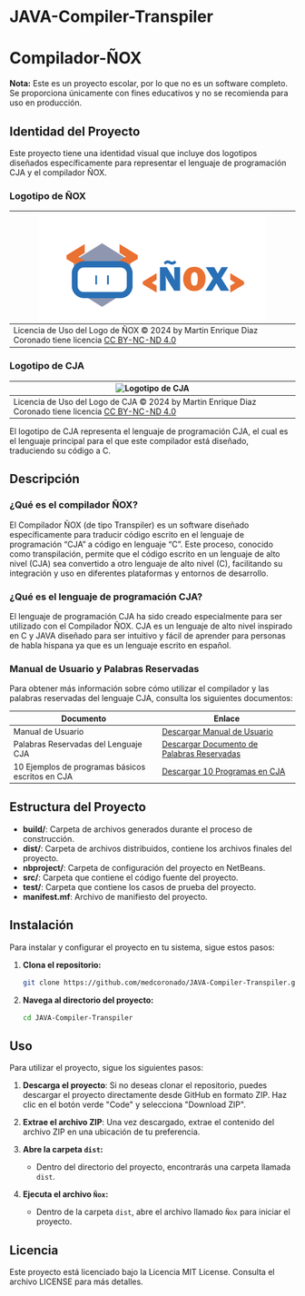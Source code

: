 # JAVA-Compiler-Transpiler
# Compilador-ÑOX

**Nota:** Este es un proyecto escolar, por lo que no es un software completo. Se proporciona únicamente con fines educativos y no se recomienda para uso en producción.

## Identidad del Proyecto

Este proyecto tiene una identidad visual que incluye dos logotipos diseñados específicamente para representar el lenguaje de programación CJA y el compilador ÑOX.

### Logotipo de ÑOX

|  <img src="https://github.com/medcoronado/JAVA-Compiler-Transpiler/blob/main/src/%C3%B1ox/%C3%91OX%20ID.png?raw=true" alt="Logotipo de ÑOX" width="400"/> |
|----------------------------------------------------------------------------------------------------------------------------------------|
| Licencia de Uso del Logo de ÑOX © 2024 by Martin Enrique Diaz Coronado tiene licencia [CC BY-NC-ND 4.0](https://creativecommons.org/licenses/by-nc-nd/4.0/) |

### Logotipo de CJA
|  <img src="https://github.com/medcoronado/JAVA-Compiler-Transpiler/blob/main/src/%C3%B1ox/CJA%20ID.png?raw=true" alt="Logotipo de CJA" width="250"/> |
|----------------------------------------------------------------------------------------------------------------------------------------|
| Licencia de Uso del Logo de CJA © 2024 by Martin Enrique Diaz Coronado tiene licencia [CC BY-NC-ND 4.0](https://creativecommons.org/licenses/by-nc-nd/4.0/) |

El logotipo de CJA representa el lenguaje de programación CJA, el cual es el lenguaje principal para el que este compilador está diseñado, traduciendo su código a C.


## Descripción

### ¿Qué es el compilador ÑOX?
El Compilador ÑOX (de tipo Transpiler) es un software diseñado específicamente para traducir código escrito en el lenguaje de programación “CJA” a código en lenguaje “C”. Este proceso, conocido como transpilación, permite que el código escrito en un lenguaje de alto nivel (CJA) sea convertido a otro lenguaje de alto nivel (C), facilitando su integración y uso en diferentes plataformas y entornos de desarrollo.

### ¿Qué es el lenguaje de programación CJA?
El lenguaje de programación CJA ha sido creado especialmente para ser utilizado con el Compilador ÑOX. CJA es un lenguaje de alto nivel inspirado en C y JAVA diseñado para ser intuitivo y fácil de aprender para personas de habla hispana ya que es un lenguaje escrito en español.

### Manual de Usuario y Palabras Reservadas

Para obtener más información sobre cómo utilizar el compilador y las palabras reservadas del lenguaje CJA, consulta los siguientes documentos:

| Documento                          | Enlace                                                                 |
|------------------------------------|-----------------------------------------------------------------------|
| Manual de Usuario                  | [Descargar Manual de Usuario](https://drive.google.com/uc?export=download&id=1-qfDUFnDuhV7tzcftqw7zxyc_b7kePFu)  |
| Palabras Reservadas del Lenguaje CJA | [Descargar Documento de Palabras Reservadas](https://drive.google.com/uc?export=download&id=1nBabySIkc5gdnFmoVXfHRfpnSsYroXUx) |
| 10 Ejemplos de programas básicos escritos en CJA                 | [Descargar 10 Programas en CJA](https://drive.google.com/uc?export=download&id=1FAoLTtDFRKttryJkTtQV5Unb4SCOH5Pi)              |

## Estructura del Proyecto

- **build/**: Carpeta de archivos generados durante el proceso de construcción.
- **dist/**: Carpeta de archivos distribuidos, contiene los archivos finales del proyecto.
- **nbproject/**: Carpeta de configuración del proyecto en NetBeans.
- **src/**: Carpeta que contiene el código fuente del proyecto.
- **test/**: Carpeta que contiene los casos de prueba del proyecto.
- **manifest.mf**: Archivo de manifiesto del proyecto.



## Instalación

Para instalar y configurar el proyecto en tu sistema, sigue estos pasos:

1. **Clona el repositorio:**
    ```sh
    git clone https://github.com/medcoronado/JAVA-Compiler-Transpiler.git
    ```

2. **Navega al directorio del proyecto:**
    ```sh
    cd JAVA-Compiler-Transpiler
    ```

## Uso

Para utilizar el proyecto, sigue los siguientes pasos:

1. **Descarga el proyecto**: Si no deseas clonar el repositorio, puedes descargar el proyecto directamente desde GitHub en formato ZIP. Haz clic en el botón verde "Code" y selecciona "Download ZIP".

2. **Extrae el archivo ZIP**: Una vez descargado, extrae el contenido del archivo ZIP en una ubicación de tu preferencia.

3. **Abre la carpeta `dist`:**
    - Dentro del directorio del proyecto, encontrarás una carpeta llamada `dist`.

4. **Ejecuta el archivo `Ñox`:**
    - Dentro de la carpeta `dist`, abre el archivo llamado `Ñox` para iniciar el proyecto.


## Licencia

Este proyecto está licenciado bajo la Licencia MIT License. Consulta el archivo LICENSE para más detalles.
